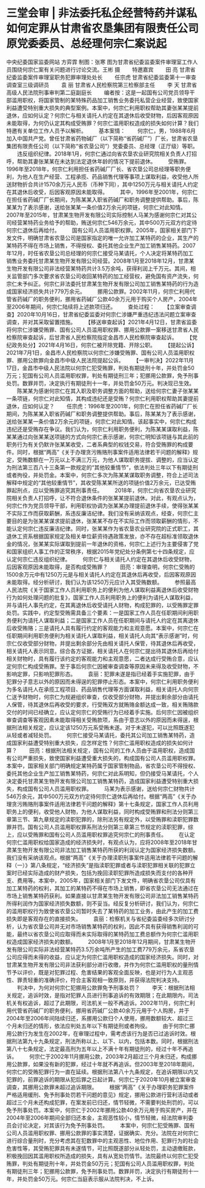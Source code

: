 # 三堂会审 | 非法委托私企经营特药并谋私如何定罪从甘肃省农垦集团有限责任公司原党委委员、总经理何宗仁案说起

中央纪委国家监委网站 方弈霏
制图：张寒
图为甘肃省纪委监委案件审理室工作人员围绕何宗仁案有关问题进行讨论交流。王彬 摄
　　特邀嘉宾
　　田 亮 甘肃省纪委监委案件审理室职务犯罪审理处处长
　　任宗虎 甘肃省纪委监委第十一审查调查室三级调研员
　　袁 丽 甘肃省人民检察院第三检察部主任
　　李 天 甘肃省高级人民法院刑事审判第二庭副庭长
　　编者按：这是一起国有公司党员领导干部滥用职权，将国家管制的某特殊药品加工销售业务委托私营企业经营，致使国家利益遭受特别重大损失的典型案例。本案中，何宗仁利用职权帮助其妻张某某提前退休，应如何认定？何宗仁与相关请托人约定在其退休后收受财物，后因客观原因未能取得，为何仍认定其构成受贿罪？何宗仁滥用职权造成的损失如何计算？我们特邀有关单位工作人员予以解析。
　　基本案情：
　　何宗仁，男，1988年6月加入中国共产党。曾任甘肃省药物碱厂（以下简称“省药碱厂”）厂长，甘肃省农垦集团有限责任公司（以下简称“省农垦公司”）党委委员、总经理（正厅级）等职。
　　违反组织纪律。2018年1月，何宗仁通过向省农垦农业研究院相关负责人打招呼，帮助其妻张某某在未达到法定退休年龄的情况下提前退休。
　　受贿罪。1996年至2018年，何宗仁利用担任省药碱厂厂长、省农垦公司总经理等职务便利，为他人在生产经营、工程承揽、药品销售代理等事项上谋取利益，收受他人所送财物折合共计1570余万元人民币（币种下同），其中1250万元与相关请托人约定在其退休后收受，后因客观原因未能取得。
　　其中，1996年至2001年，何宗仁在担任省药碱厂厂长期间，为陈某某入职省药碱厂和职务调整提供帮助。事后，陈某某为了表示感谢，送给张某某一条价值2万余元的项链，何宗仁对此知情。2007年至2015年，甘肃某生物开发有限公司实际控制人马某为感谢何宗仁对其公司经营某特药业务给予的帮助，贿送何宗仁546万余元，其中500万元双方约定待何宗仁退休后再给付。
　　国有公司人员滥用职权罪。2005年，国家相关部门下发文件，明确甘肃省农垦公司是国家指定的唯一允许加工某特药的企业，其生产的某特药不得在市场上销售，不得授权、委托其他企业生产加工销售某特药。2007年12月，时任省农垦公司总经理的何宗仁接受马某请托，个人决定将某特药加工销售业务委托甘肃某生物开发有限公司经营。2008年1月至2018年12月，甘肃某生物开发有限公司非法经营某特药共计3.5万余吨，获得利润上千万元。其间，相关监管部门多次要求省农垦公司收回某特药的加工经营权，避免国有资产流失，何宗仁未予纠正。何宗仁非法委托甘肃某生物开发有限公司加工销售某特药的行为造成国家经济损失共计779万余元。
　　挪用公款罪。2002年11月，何宗仁利用代管省药碱厂的职务便利，挪用省药碱厂公款40余万元用于购买个人房产，2004年至2006年期间，何宗仁陆续将上述款项归还。
　　查处过程：
　　【立案审查调查】2020年10月16日，甘肃省纪委监委对何宗仁涉嫌严重违纪违法问题立案审查调查，并对其采取留置措施。
　　【移送审查起诉】2021年4月12日，甘肃省监委将何宗仁涉嫌受贿罪、国有公司人员滥用职权罪、挪用公款罪一案移送甘肃省人民检察院审查起诉，后甘肃省人民检察院指定金昌市人民检察院审查起诉。
　　【党纪政务处分】2021年4月16日，何宗仁被开除党籍、开除公职。
　　【提起公诉】2021年7月1日，金昌市人民检察院以何宗仁涉嫌受贿罪、国有公司人员滥用职权罪、挪用公款罪向金昌市中级人民法院提起公诉。
　　【一审判决】2022年11月17日，金昌市中级人民法院以何宗仁犯受贿罪，判处有期徒刑十年，并处罚金50万元；犯国有公司人员滥用职权罪，判处有期徒刑三年；犯挪用公款罪，免予刑事处罚。数罪并罚，决定执行有期徒刑十一年，并处罚金50万元。判决现已生效。
　　陈某某为感谢何宗仁在其入职及职务调整方面的帮助，送给何宗仁妻子张某某一条项链，何宗仁对此知情，其构成违纪还是受贿？何宗仁利用职权帮助其妻提前退休，应如何认定？
　　任宗虎：1996年至2001年，何宗仁在担任省药碱厂厂长期间，为陈某某入职省药碱厂和职务调整提供帮助。事后，陈某某为了表示感谢，送给张某某一条价值2万余元的项链，何宗仁对此知情。该起事实中，何宗仁构成违纪还是受贿存在争议。我们认为，何宗仁利用职务便利，为陈某某谋取利益，陈某某通过向张某某送项链的方式向何宗仁表示感谢，何宗仁明知该项链与其此前的职务行为有关仍默许张某某收受，二者系典型的权钱交易，符合受贿罪的构成要件。同时，根据“两高”《关于办理贪污贿赂刑事案件适用法律若干问题的解释》规定，受贿数额在一万元以上不满三万元，为他人谋取职务提拔、调整的，应当认定为刑法第三百八十三条第一款规定的“其他较重情节”，依法判处三年以下有期徒刑或者拘役，并处罚金。本案中，何宗仁多次为陈某某谋取职务调整，符合上述司法解释中规定的“其他较重情节”，其收受陈某某所送的项链价值2万余元，已达受贿罪起刑点，应以受贿罪追究其刑事责任。
　　2018年，何宗仁向省农垦农业研究院相关负责人打招呼，让不符合退休条件的张某某提前退休。对此，有观点认为，何宗仁作为党员领导干部，利用职权协调为张某某办理提前退休手续，使得张某某不实际工作而获取薪酬，系违反廉洁纪律。我们没有采纳该观点，经查，何宗仁主要目的是为张某某谋求提前退休，张某某不存在不实际工作而领取薪酬的情形，不能认定何宗仁违反廉洁纪律。同时，张某某作为省农垦农业研究院的正式职工，其退休工资系根据国家规定及相关单位薪资待遇政策发放，亦不存在超标准领取退休金的情况，张某某实际谋取到提前一年退休的资格，何宗仁上述行为主要侵害了党和国家组织人事工作的正常秩序，根据2015年党纪处分条例第七十四条规定，应认定何宗仁违反组织纪律。
　　何宗仁与相关请托人约定在其退休后收受财物，后因客观原因未能取得，是否构成受贿罪？
　　田亮：审理查明，何宗仁受贿的1500余万元中有1250万元是与相关请托人约定在其退休后再收受，后因客观原因未能取得。经分析研讨，我们认为该1250万元应计入其受贿数额。
　　参照最高人民法院《关于国家工作人员利用职务上的便利为他人谋取利益离退休后收受财物行为如何处理问题的批复》，国家工作人员利用职务上的便利为请托人谋取利益，并与请托人事先约定，在其离退休后收受请托人财物，构成犯罪的，以受贿罪定罪处罚。实践中，约定型受贿需具备三个要素：一是国家工作人员在任职期间利用职务便利为请托人谋取利益；二是国家工作人员在任职期间与请托人约定在其离退休后收受贿赂；三是请托人具有履行约定的客观能力和主观意愿。本案中，何宗仁在任职期间利用职务便利为相关请托人谋取利益，相关请托人向其“表示感谢”时，何宗仁仅收受部分财物，并提出剩余部分先由相关请托人保管，待其退休后再收受，相关请托人表示同意。综合各方证据，相关请托人在何宗仁提出待其退休后再给付相关财物时，具有履行该约定的客观能力和主观意愿，二者达成行受贿合意，应认定何宗仁构成受贿罪。至于事后何宗仁因被审查调查等原因未来得及收受财物，不影响定罪，只影响犯罪形态。
　　袁丽：犯罪未遂是指已经着手实施犯罪，由于犯罪分子意志以外的原因而未得逞的犯罪停止形态。本案中，何宗仁利用职务便利为多名请托人在承揽工程项目、药品销售代理等方面谋取利益，相关请托人向何宗仁送予财物时，何宗仁为规避组织审查，仅收受部分财物，并提出剩余部分由请托人保管，待其退休后再收受的要求，行受贿双方就贿赂金额达成一致，相关贿赂款交付的时间已经确立，应认定何宗仁的受贿行为已经着手实施。后何宗仁因被组织审查调查等客观因素未能取得相关受贿款项，系由于意志以外的原因而未得逞，根据刑法相关规定，应认定该1250万元系受贿未遂。对于未遂犯，可以比照既遂犯从轻或者减轻处罚。
　　何宗仁接受马某请托，委托其公司加工销售某特药，造成国家利益遭受特别重大损失，应怎样定性？何宗仁滥用职权造成的损失如何计算？
　　田亮：根据刑法相关规定，国有公司的工作人员由于滥用职权，造成国有公司严重损失，致使国家利益遭受重大损失的，构成国有公司人员滥用职权罪。本案中，国家相关部门明确规定某特药属于国家管制物品，省农垦公司不得授权、委托其他企业生产加工销售某特药，何宗仁对此系明知，但仍接受马某请托，个人决定委托甘肃某生物开发有限公司加工销售某特药，造成国家利益遭受特别重大损失，构成国有公司人员滥用职权罪。
　　马某为表示感谢，送给何宗仁财物共计546万余元，其中500万元双方约定待何宗仁退休后再给付。根据“两高”《关于办理贪污贿赂刑事案件适用法律若干问题的解释》第十七条规定，国家工作人员利用职务上的便利，收受他人财物，为他人谋取利益，同时构成受贿罪和刑法分则第三章第三节、第九章规定的渎职犯罪的，除刑法另有规定外，以受贿罪和渎职犯罪数罪并罚。国有公司人员滥用职权罪系刑法分则第三章第三节规定的渎职犯罪，综上，应以受贿罪和国有公司人员滥用职权罪追究何宗仁的刑事责任。
　　在认定何宗仁滥用职权给国家造成的经济损失时，有观点认为，应将2008年至2018年甘肃某生物开发有限公司非法加工销售某特药所获的利润认定为国家经济损失数额。我们没有采纳该观点。根据“两高”《关于办理渎职刑事案件适用法律若干问题的解释（一）》第八条规定，“经济损失”是指渎职犯罪或者与渎职犯罪相关联的犯罪立案时已经实际造成的财产损失，包括为挽回渎职犯罪所造成损失而支付的各种开支、费用等。本案中，2005年，国家相关部门下发文件，明确省农垦公司仅具有加工某特药的权利，其加工的某特药不得在市场上销售，即省农垦公司无法通过在市场上销售某特药获利。如果直接以甘肃某生物开发有限公司非法加工销售某特药所得利润作为国家经济损失数额，则不妥当。经反复分析研讨，我们认为，何宗仁的滥用职权行为致使省农垦公司暂时失去了某特药的加工业务，由此产生的加工费损失即是客观存在的直接损失。
　　袁丽：检察机关与省纪委监委经多次研讨分析，认为省农垦公司并无对市场销售某特药的权利，因此不具有获得销售利润的可能，最终以省农垦公司应取得而未实际取得的某特药加工费总额作为何宗仁滥用职权造成国家经济损失的数额。
　　2008年1月至2018年12月期间，甘肃某生物开发有限公司实际非法经营某特药3.5万余吨所产生的加工费779万余元，系省农垦公司应得而未得的收益，应认定为何宗仁滥用职权造成的国家经济损失。同时，对甘肃某生物开发有限公司非法获利部分进行收缴，并作为何宗仁滥用职权的量刑情节予以评价，既是对犯罪过程、危害结果的客观全面反映，也是对行为人主观恶性、罪责轻重的准确评价，符合主客观相一致原则，并获得法院判决支持。
　　判决中，为何对何宗仁犯挪用公款罪免予刑事处罚？
　　李天：根据刑法相关规定，追诉时效，是指对犯罪人员进行刑事追诉的有效期限；在此期限内，司法机关有权追诉，超过了此期限，司法机关一般不再追诉。2002年11月，何宗仁利用代管省药碱厂的职务便利，挪用省药碱厂公款40余万元用于个人购房，并于2004年至2006年间陆续归还，系挪用公款归个人使用，挪用数额较大、超过三个月未归还的情形，依法应判处五年以下有期徒刑或者拘役。
　　由于何宗仁挪用公款行为发生在2002年，在审理过程中，需考虑该行为是否已过追诉时效。根据刑法第九十九条规定，刑法所称以上、以下、以内，包括本数。同时，根据刑法第八十七条规定，法定最高刑为五年以上不满十年有期徒刑的，经过十年不再追诉。
　　何宗仁于2002年11月挪用公款，2003年2月超过三个月未归还，构成挪用公款罪，如果没有新的犯罪，经过十年就不再追诉。但2003年至2018年期间，何宗仁的受贿犯罪行为一直在延续。根据刑法第八十九条规定，在追诉期限以内又犯罪的，前罪追诉的期限从犯后罪之日起计算。何宗仁于2020年10月被立案审查调查，其挪用公款罪未超过追诉期限。
　　根据“两高”《关于办理职务犯罪案件严格适用缓刑、免予刑事处罚若干问题的意见》规定，挪用公款进行营利活动或者超过三个月未还构成犯罪，在案发前已归还，情节轻微，不需要判处刑罚的，可以免予刑事处罚。本案中，何宗仁于2002年挪用公款40余万元用于购买房产，并在2004年至2006年期间全部归还本金，主观恶性较小，情节轻微，经法院审判委员会讨论决定，对其该行为免予刑事处罚。
　　本案中，何宗仁犯受贿罪、国有公司人员滥用职权罪、挪用公款罪的事实清楚，证据确实、充分。法院在对何宗仁进行综合量刑时，充分考虑其在犯数罪中的主观恶性、地位作用、犯罪行为的社会危害性等，其受贿犯罪具有未遂情节，可比照既遂部分从轻处罚，主动退缴赃款，积极挽回因其滥用职权所造成的损失，具有从宽处罚情节。法院最终以何宗仁犯受贿罪，判处有期徒刑十年，并处罚金50万元；犯国有公司人员滥用职权罪，判处有期徒刑三年；犯挪用公款罪，免予刑事处罚。数罪并罚，决定执行有期徒刑十一年，并处罚金50万元。何宗仁当庭表示服从法院判决，不上诉。